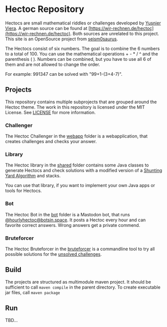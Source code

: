 # Hectoc Repository

Hectocs are small mathematical riddles or challenges developed by [Yusnier Viera](https://en.wikipedia.org/wiki/Yusnier_Viera).
A german source can be found at [https://wir-rechnen.de/hectoc](https://wir-rechnen.de/hectoc).
Both sources are unrelated to this project.
This site is an OpenSource project from [seism0saurus](https://seism0saurus.de).

The Hectocs consist of six numbers.
The goal is to combine the 6 numbers to a total of 100.
You can use the mathematical operations + - * / ^ and the parenthesis ( ).
Numbers can be combined, but you have to use all 6 of them and are not allowed to change the order.

For example: 991347 can be solved with "99+1-(3+4-7)".

## Projects

This repository contains multiple subprojects that are grouped around the Hectoc theme.
The work in this repository is licensed under the MIT License. See [LICENSE](./LICENSE) for more information.

### Challenger

The Hectoc Challenger in the [webapp](./webapp) folder is a webapplication, that creates challenges and checks your answer.

### Library

The Hectoc library in the [shared](.shared) folder contains some Java classes to generate Hectocs
and check solutions with a modified version of a [Shunting Yard Algorithm](https://en.wikipedia.org/wiki/Shunting_yard_algorithm)
and stacks.

You can use that library, if you want to implement your own Java apps or tools for Hectocs.

### Bot

The Hectoc Bot in the [bot](./bot) folder is a Mastodon bot, that runs [@hourlyhectoc@botsin.space](https://botsin.space/@hourlyhectoc).
It posts a Hectoc every hour and can favorite correct answers. Wrong answers get a private commend.

### Bruteforcer

The Hectoc Bruteforcer in the [bruteforcer](./bruteforcer) is a commandline tool
to try all possible solutions for the [unsolved challenges](https://wir-rechnen.de/hectoc/hectocs-ungeloest-unsolved).

## Build

The projects are structured as multimodule maven project.
It should be sufficient to call `maven compile` in the parent directory.
To create executable jar files, call `maven package`

## Run
TBD...